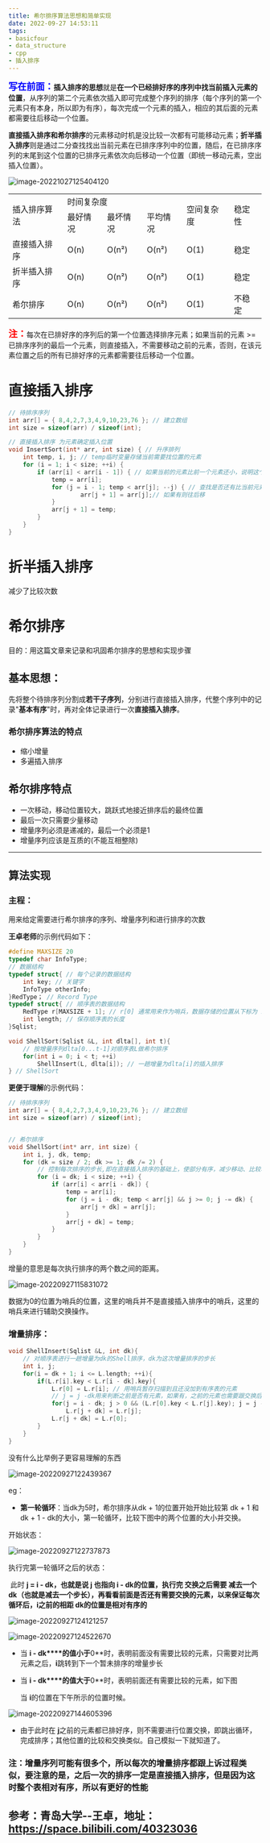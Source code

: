 ```yaml
---
title: 希尔排序算法思想和简单实现
date: 2022-09-27 14:53:11
tags: 
- basicfour
- data_structure
- cpp
- 插入排序
---
```

<font color=blue size=4>**写在前面：**</font>**插入排序的思想**就是**在一个已经排好序的序列中找当前插入元素的位置**，从序列的第二个元素依次插入即可完成整个序列的排序（每个序列的第一个元素只有本身，所以即为有序），每次完成一个元素的插入，相应的其后面的元素都需要往后移动一个位置。

**直接插入排序和希尔排序**的元素移动时机是没比较一次都有可能移动元素；**折半插入排序**则是通过二分查找找出当前元素在已排序序列中的位置，随后，在已排序序列的末尾到这个位置的已排序元素依次向后移动一个位置（即统一移动元素，空出插入位置）。

![image-20221027125404120](./img/image-20221027125404120.png)

<table>
        <tr>
            <td rowspan="2">插入排序算法</td>
            <td colspan="3">时间复杂度</td>
            <td rowspan="2">空间复杂度</td>
            <td rowspan="2">稳定性</td>
        </tr>
        <tr>
            <td>最好情况</td>
            <td>最坏情况</td>
            <td>平均情况</td>
        </tr>
        <tr>
            <td>直接插入排序</td>
            <td>O(n)</td>
            <td>O(n²)</td>
            <td>O(n²)</td>
            <td>O(1)</td>
            <td>稳定</td>
        </tr>
    	<tr>
            <td>折半插入排序</td>
            <td>O(n)</td>
            <td>O(n²)</td>
            <td>O(n²)</td>
            <td>O(1)</td>
            <td>稳定</td>
        </tr>
    	<tr>
            <td>希尔排序</td>
            <td>O(n)</td>
            <td>O(n²)</td>
            <td>O(n²)</td>
            <td>O(1)</td>
            <td>不稳定</td>
        </tr>
    </table>

<font color=red size=4>**注：**</font>每次在已排好序的序列后的第一个位置选择排序元素；如果当前的元素 >= 已排序序列的最后一个元素，则直接插入，不需要移动之前的元素，否则，在该元素位置之后的所有已排好序的元素都需要往后移动一个位置。

# 直接插入排序

```c++
// 待排序序列
int arr[] = { 8,4,2,7,3,4,9,10,23,76 }; // 建立数组
int size = sizeof(arr) / sizeof(int);

// 直接插入排序 为元素确定插入位置
void InsertSort(int* arr, int size) { // 升序排列
	int temp, i, j; // temp临时变量存储当前需要找位置的元素
	for (i = 1; i < size; ++i) {
		if (arr[i] < arr[i - 1]) { // 如果当前的元素比前一个元素还小，说明这个元素要排在前一个元素之前
			temp = arr[i];
			for (j = i - 1; temp < arr[j]; --j) { // 查找是否还有比当前元素大的元素 
					arr[j + 1] = arr[j];// 如果有则往后移
			}
			arr[j + 1] = temp;
		}
	}
}
```

# 折半插入排序

减少了比较次数

# 希尔排序

目的：用这篇文章来记录和巩固希尔排序的思想和实现步骤

## 基本思想：

​	先将整个待排序列分割成**若干子序列**，分别进行直接插入排序，代整个序列中的记录"**基本有序**"时，再对全体记录进行一次**直接插入排序**。

### 希尔排序算法的特点

+ 缩小增量
+ 多遍插入排序

## 希尔排序特点

+ 一次移动，移动位置较大，跳跃式地接近排序后的最终位置
+ 最后一次只需要少量移动
+ 增量序列必须是递减的，最后一个必须是1
+ 增量序列应该是互质的(不能互相整除)

---

## 算法实现

### 主程：

用来给定需要进行希尔排序的序列、增量序列和进行排序的次数

**王卓老师**的示例代码如下：

```c++
#define MAXSIZE 20
typedef char InfoType;
// 数据结构
typedef struct{ // 每个记录的数据结构
    int key; // 关键字
    InfoType otherInfo;
}RedType； // Record Type
typedef struct{ // 顺序表的数据结构
    RedType r[MAXSIZE + 1]; // r[0] 通常用来作为哨兵，数据存储的位置从下标为 1的位置开始开始
    int length; // 保存顺序表的长度
}Sqlist;

void ShellSort(Sqlist &L, int dlta[], int t){
	// 按增量序列dlta[0...t-1]对顺序表L做希尔排序
	for(int i = 0; i < t; ++i)
		ShellInsert(L, dlta[i]); // 一趟增量为dlta[i]的插入排序
} // ShellSort
```

**更便于理解**的示例代码：

```c++
// 待排序序列
int arr[] = { 8,4,2,7,3,4,9,10,23,76 }; // 建立数组
int size = sizeof(arr) / sizeof(int);


// 希尔排序
void ShellSort(int* arr, int size) {
	int i, j, dk, temp;
	for (dk = size / 2; dk >= 1; dk /= 2) {
        // 控制每次排序的步长,即在直接插入排序的基础上，使部分有序，减少移动、比较次数
		for (i = dk; i < size; ++i) {
			if (arr[i] < arr[i - dk]) {
				temp = arr[i];
				for (j = i - dk; temp < arr[j] && j >= 0; j -= dk) {
					arr[j + dk] = arr[j];
				}
				arr[j + dk] = temp;
			}
		}
	}
}
```



增量的意思是每次执行排序的两个数之间的距离。

![image-20220927115831072](./img/image-20220927115831072.png)

数据为0的位置为哨兵的位置，这里的哨兵并不是直接插入排序中的哨兵，这里的哨兵来进行辅助交换操作。

<!-- more -->

### 增量排序：

```c++
void ShellInsert(Sqlist &L, int dk){
	// 对顺序表进行一趟增量为dk的Shell排序，dk为这次增量排序的步长
    int i, j;
	for(i = dk + 1; i <= L.length; ++i){
        if(L.r[i].key < L.r[i - dk].key){
            L.r[0] = L.r[i]; // 用哨兵暂存扫描到且还没加到有序表的元素
            // j = j -dk用来判断之前是否有元素，如果有，之前的元素也需要跟交换后的位置比较，以保持有序性质
            for(j = i - dk; j > 0 && (L.r[0].key < L.r[j].key); j = j - dk)
                L.r[j + dk] = L.r[j];
            L.r[j + dk] = L.r[0];
        }
    }
}
```

没有什么比举例子更容易理解的东西

![image-20220927122439367](./img/image-20220927122439367.png)

eg：

+ **第一轮循环**：当dk为5时，希尔排序从dk + 1的位置开始开始比较第 dk + 1 和dk + 1 - dk的大小，第一轮循环，比较下图中的两个位置的大小并交换。

开始状态：

![image-20220927122737873](./img/image-20220927122737873.png)

执行完第一轮循环之后的状态：

​		此时 **j = i - dk，也就是说 j 也指向 i - dk的位置，执行完 交换之后需要 减去一个dk（也就是减去一个步长），再看看前面是否还有需要交换的元素，以来保证每次循环后，i之前的相距 dk的位置是相对有序的**

![image-20220927124121257](./img/image-20220927124121257.png)

![image-20220927124522670](./img/image-20220927124522670.png)

+ 当 **i - dk****的值小于**0**时，表明前面没有需要比较的元素，只需要对比两元素之后，**i**跳转到下一个暂未排序的增量步长

+ 当 **i - dk****的值大于**0**时，表明前面还有需要比较的元素，如下图

  当 **i**的位置在下午所示的位置时候。

![image-20220927144605396](./img/image-20220927144605396.png)

+ 由于此时在 **j**之前的元素都已排好序，则不需要进行位置交换，即跳出循环，完成排序；其他位置的比较和交换类似。自己模拟一下就知道了。

### 注：增量序列可能有很多个，所以每次的增量排序都跟上诉过程类似，要注意的是，之后一次的排序一定是直接插入排序，但是因为这时整个表相对有序，所以有更好的性能



## 参考：青岛大学--王卓，地址：https://space.bilibili.com/40323036

